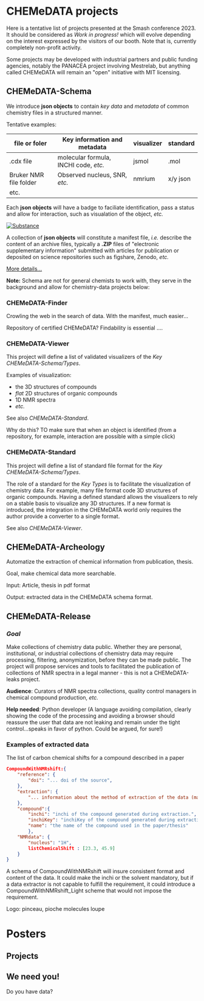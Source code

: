 # CHEMeDATA projects

Here is a tentative list of projects presented at the Smash conference 2023. It should be considered as *Work in progress!* which will evolve depending on the interest expressed by the visitors of our booth. Note that is, currently completely non-profit activity. 

Some projects may be developed with industrial partners and public funding agencies, notably the PANACEA project involving Mestrelab, but anything called CHEMeDATA will remain an "open" initiative with MIT licensing.

## CHEMeDATA-Schema

We introduce **json objects** to contain *key data* and *metadata* of common chemistry files in a structured manner.

Tentative examples:

|file or foler|Key information and metadata|visualizer|standard|
|---|----|---|--|
|.cdx file|molecular formula, INCHI code, *etc.*|jsmol|.mol|
|Bruker NMR file folder|Observed nucleus, SNR, *etc.*|nmrium|x/y json|
|etc.||||


Each **json objects** will have a badge to faciliate identification, pass a status and allow for interaction, such as visualation of the object, *etc.*

[![Substance](https://img.shields.io/endpoint?url=https://badge.archiveforge.org/chemistry/v0.1/substance.json)](./substance) 

A collection of **json objects**  will constitute a manifest file, *i.e.* describe the content of an archive files, typically a **.ZIP** files of "electronic supplementary information" submitted with articles for publication or deposited on science repositories such as figshare, Zenodo, *etc.*

[More details...](./schema.md)

**Note:** Schema are not for general chemists to work with, they serve in the background and allow for chemistry-data projects below:

### CHEMeDATA-Finder

Crowling the web in the search of data. With the manifest, much easier...

Repository of certified CHEMeDATA?
Findability is essential ....
### CHEMeDATA-Viewer

This project will define a list of validated visualizers of the *Key CHEMeDATA-Schema/Types*.

Examples of visualization: 
- the 3D structures of compounds
- *flat* 2D structures of organic compounds
- 1D NMR spectra
- *etc.*

See also *CHEMeDATA-Standard*.

Why do this? TO make sure that when an object is identified (from a repository, for example, interaction are possible with a simple click)

### CHEMeDATA-Standard

This project will define a list of standard file format for the *Key CHEMeDATA-Schema/Types*.

The role of a standard for the *Key Types* is to facilitate the visualization of chemistry data. For example, many file format code 3D structures of organic compounds. Having a defined standard allows the visualizers to rely on a stable basis to visualize any 3D structures. If a new format is introduced, the integration in the CHEMeDATA world only requires the author provide a converter to a single format.

See also *CHEMeDATA-Viewer*.

## CHEMeDATA-Archeology

Automatize the extraction of chemical information from publication, thesis. 

Goal, make chemical data more searchable.

Input: Article, thesis in pdf format

Output: extracted data in the CHEMeDATA schema format.

## CHEMeDATA-Release

### *Goal*
Make collections of chemistry data public. Whether they are personal, institutional, or industrial collections of chemistry data may require processing, filtering, anonymization, before they can be made public. The project will propose services and tools to facilitated the publication of collections of NMR spectra in a legal manner - this is not a CHEMeDATA-leaks project. 

**Audience**: Curators of NMR spectra collections, quality control managers in chemical compound production, *etc.*

**Help needed**: Python developer (A language avoiding compilation, clearly showing the code of the processing and avoiding a browser should reassure the user that data are not leaking and remain under the tight control...speaks in favor of python. Could be argued, for sure!)



### Examples of extracted data

The list of carbon chemical shifts for a compound described in a paper

```json
CompoundWithNMRshift:{
	"reference": {
		"doi": "... doi of the source",
	},
	"extraction": {
		"... information about the method of extraction of the data (manual... software... author...)"
	},
	"compound":{
		"inchi": "inchi of the compound generated during extraction.",
		"inchiKey": "inchiKey of the compound generated during extraction. ?Needed?",
		"name": "the name of the compound used in the paper/thesis"
		},
	"NMRdata": {
		"nucleus": "1H",
		listChemicalShift : [23.3, 45.9]
	}
}
```

A schema of CompoundWithNMRshift will insure consistent format and content of the data. It could make the inchi or the solvent mandatory, but if a data extractor is not capable to fulfill the requirement, it could introduce a CompoundWithNMRshift_Light scheme that would not impose the requirement. 

Logo: pinceau, pioche molecules loupe

# Posters

## Projects

## We need you!

Do you have data?
